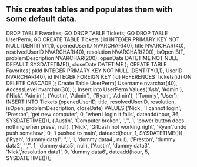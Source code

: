 This creates tables and populates them with some default data.
---------------------------------------------------------------
DROP TABLE Favorites;
GO
DROP TABLE Tickets;
GO
DROP TABLE UserPerm;
GO
CREATE TABLE Tickets (
id INTEGER PRIMARY KEY NOT NULL IDENTITY(1,1),
openedUserID NVARCHAR(40),
title NVARCHAR(40),
resolvedUserID NVARCHAR(40),
resolution NVARCHAR(200),
isOpen BIT,
problemDescription NVARCHAR(200),
openDate DATETIME NOT NULL DEFAULT SYSDATETIME(),
closeDate DATETIME
);
CREATE TABLE Favorites(
pkId INTEGER PRIMARY KEY NOT NULL IDENTITY(1,1),
UserID NVARCHAR(40),
id INTEGER FOREIGN KEY (id) REFERENCES Tickets(id) ON DELETE CASCADE
);
Create Table UserPerm(
Username nvarchar(40),
AccessLevel nvarchar(30),
);
Insert into UserPerm
Values('Ash', 'Admin'),
('Nick', 'Admin'),
('Austin', 'Admin'),
('Ryan', 'Admin'),
('Tommy', 'User');
INSERT INTO Tickets (openedUserID, title, resolvedUserID, resolution, isOpen, problemDescription, closeDate)
VALUES ('Nick', 'I cannot login', 'Preston', 'get new computer', 0, 'when i login it fails', dateadd(hour, 36, SYSDATETIME())),
('Austin', 'Computer broken', '','', 1, 'power button does nothing when press', null),
('Nick', 'Gitbash not working right', 'Ryan','undo push somehow', 0, 'i pushed to main', dateadd(hour, 1, SYSDATETIME())),
('Ryan', 'dummy data1', '','', 1, 'dummy data4', null),
('Preston', 'dummy data2', '','', 1, 'dummy data5', null),
('Austin', 'dummy data3', 'Nick','resolution data1', 0, 'dummy data6', dateadd(hour, 5, SYSDATETIME()));
